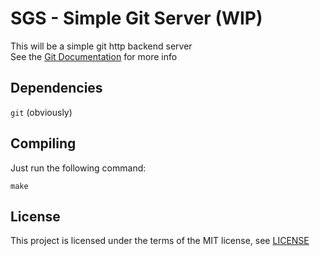 # SGS - Simple Git Server (WIP)
This will be a simple git http backend server\
See the [Git Documentation](https://git-scm.com/docs/git-http-backend) for more info
## Dependencies
`git` (obviously)
## Compiling
Just run the following command:
```
make
```
## License
This project is licensed under the terms of the MIT license, see [LICENSE](LICENSE)